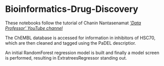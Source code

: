 # Bioinformatics-Drug-Discovery

These notebooks follow the tutorial of Chanin Nantasenamat [*'Data Professor' YouTube channel*](http://youtube.com/dataprofessor)

The ChEMBL database is accessed for information in inhibitors of HSC70, which are then cleaned and tagged using the PaDEL descriptior. 

An initial RandomForest regression model is built and finally a model screen is performed, resulting in ExtratreesRegressor standing out.

